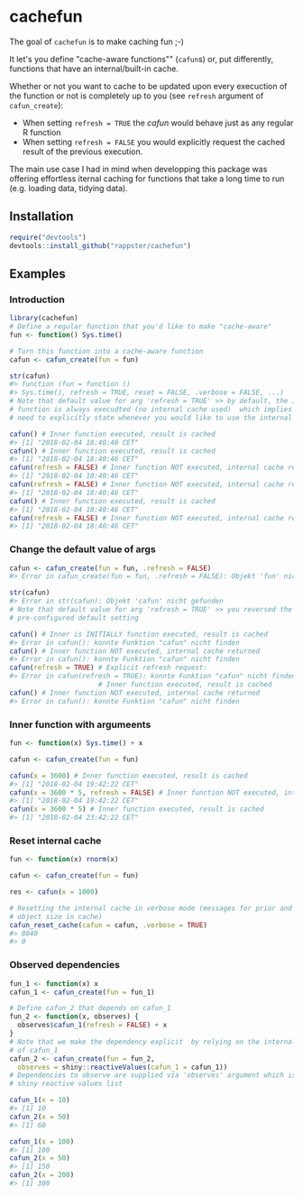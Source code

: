 # cachefun

The goal of `cachefun` is to make caching fun ;-)

It let's you define "cache-aware functions"" (`cafun`s) or, put differently, functions that have an internal/built-in cache.

Whether or not you want to cache to be updated upon every execuction of the function or not is completely up to you (see `refresh` argument of `cafun_create`):
* When setting `refresh = TRUE` the *cafun* would behave just as any regular R function 
* When setting `refresh = FALSE` you would explicitly request the cached result of the previous execution.

The main use case I had in mind when developping this package was offering effortless iternal caching for functions that take a long time to run (e.g. loading data, tidying data).

## Installation

``` r
require("devtools")
devtools::install_github("rappster/cachefun")
```

## Examples

### Introduction 

``` r
library(cachefun)
# Define a regular function that you'd like to make "cache-aware"
fun <- function() Sys.time()

# Turn this function into a cache-aware function
cafun <- cafun_create(fun = fun)

str(cafun)
#> function (fun = function () 
#> Sys.time(), refresh = TRUE, reset = FALSE, .verbose = FALSE, ...)
# Note that default value for arg 'refresh = TRUE' >> by default, the inner
# function is always execudted (no internal cache used)  which implies that you
# need to explicitly state whenever you would like to use the internal cache

cafun() # Inner function executed, result is cached
#> [1] "2018-02-04 18:40:46 CET"
cafun() # Inner function executed, result is cached
#> [1] "2018-02-04 18:40:46 CET"
cafun(refresh = FALSE) # Inner function NOT executed, internal cache returned
#> [1] "2018-02-04 18:40:46 CET"
cafun(refresh = FALSE) # Inner function NOT executed, internal cache returned
#> [1] "2018-02-04 18:40:46 CET"
cafun() # Inner function executed, result is cached
#> [1] "2018-02-04 18:40:46 CET"
cafun(refresh = FALSE) # Inner function NOT executed, internal cache returned
#> [1] "2018-02-04 18:40:46 CET"
```

### Change the default value of args 

``` r
cafun <- cafun_create(fun = fun, .refresh = FALSE)
#> Error in cafun_create(fun = fun, .refresh = FALSE): Objekt 'fun' nicht gefunden

str(cafun)
#> Error in str(cafun): Objekt 'cafun' nicht gefunden
# Note that default value for arg 'refresh = TRUE' >> you reversed the
# pre-configured default setting

cafun() # Inner is INITIALLY function executed, result is cached
#> Error in cafun(): konnte Funktion "cafun" nicht finden
cafun() # Inner function NOT executed, internal cache returned
#> Error in cafun(): konnte Funktion "cafun" nicht finden
cafun(refresh = TRUE) # Explicit refresh request:
#> Error in cafun(refresh = TRUE): konnte Funktion "cafun" nicht finden
                      # Inner function executed, result is cached
cafun() # Inner function NOT executed, internal cache returned
#> Error in cafun(): konnte Funktion "cafun" nicht finden
```

### Inner function with argumeents 

``` r
fun <- function(x) Sys.time() + x

cafun <- cafun_create(fun = fun)

cafun(x = 3600) # Inner function executed, result is cached
#> [1] "2018-02-04 19:42:22 CET"
cafun(x = 3600 * 5, refresh = FALSE) # Inner function NOT executed, internal cache returned
#> [1] "2018-02-04 19:42:22 CET"
cafun(x = 3600 * 5) # Inner function executed, result is cached
#> [1] "2018-02-04 23:42:22 CET"
```

### Reset internal cache 

``` r
fun <- function(x) rnorm(x)

cafun <- cafun_create(fun = fun)

res <- cafun(x = 1000)

# Resetting the internal cache in verbose mode (messages for prior and new
# object size in cache)
cafun_reset_cache(cafun = cafun, .verbose = TRUE)
#> 8040
#> 0
```

### Observed dependencies

``` r
fun_1 <- function(x) x
cafun_1 <- cafun_create(fun = fun_1)

# Define cafun_2 that depends on cafun_1
fun_2 <- function(x, observes) {
  observes$cafun_1(refresh = FALSE) + x
}
# Note that we make the dependency explicit  by relying on the internal cache
# of cafun_1
cafun_2 <- cafun_create(fun = fun_2,
  observes = shiny::reactiveValues(cafun_1 = cafun_1))
# Dependencies to observe are supplied via 'observes' argument which is a
# shiny reactive values list

cafun_1(x = 10)
#> [1] 10
cafun_2(x = 50)
#> [1] 60

cafun_1(x = 100)
#> [1] 100
cafun_2(x = 50)
#> [1] 150
cafun_2(x = 200)
#> [1] 300
```
